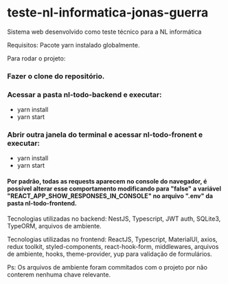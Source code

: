 # teste-nl-informatica-jonas-guerra
 Sistema web desenvolvido como teste técnico para a NL informática
 
 Requisitos:
 Pacote yarn instalado globalmente.
 
 Para rodar o projeto:
 
 ### Fazer o clone do repositório.
 
 ### Acessar a pasta nl-todo-backend e executar:
 - yarn install
 - yarn start
 
 ### Abrir outra janela do terminal e acessar nl-todo-fronent e executar:
 - yarn install
 - yarn start
 

#### Por padrão, todas as requests aparecem no console do navegador, é possível alterar esse comportamento modificando para "false" a variável "REACT_APP_SHOW_RESPONSES_IN_CONSOLE" no arquivo ".env" da pasta nl-todo-frontend.


Tecnologias utilizadas no backend:
NestJS, Typescript, JWT auth, SQLite3, TypeORM, arquivos de ambiente.

Tecnologias utilizadas no frontend:
ReactJS, Typescript, MaterialUI, axios, redux toolkit, styled-components, react-hook-form, middlewares, arquivos de ambiente, hooks, theme-provider, yup para validação de formulários.

Ps: Os arquivos de ambiente foram commitados com o projeto por não conterem nenhuma chave relevante.
